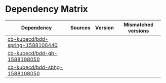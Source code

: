# Dependency Matrix

Dependency | Sources | Version | Mismatched versions
---------- | ------- | ------- | -------------------
[cb-kubecd/bdd-spring-1588106440](https://github.com/cb-kubecd/bdd-spring-1588106440.git) |  | []() | 
[cb-kubecd/bdd-gh-1588108050](https://github.com/cb-kubecd/bdd-gh-1588108050.git) |  | []() | 
[cb-kubecd/bdd-sbhg-1588108050](https://github.com/cb-kubecd/bdd-sbhg-1588108050.git) |  | []() | 
